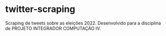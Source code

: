 # twitter-scraping

Scraping de tweets sobre as eleições 2022. Desenvolvido para a disciplina de PROJETO INTEGRADOR COMPUTAÇÃO IV.